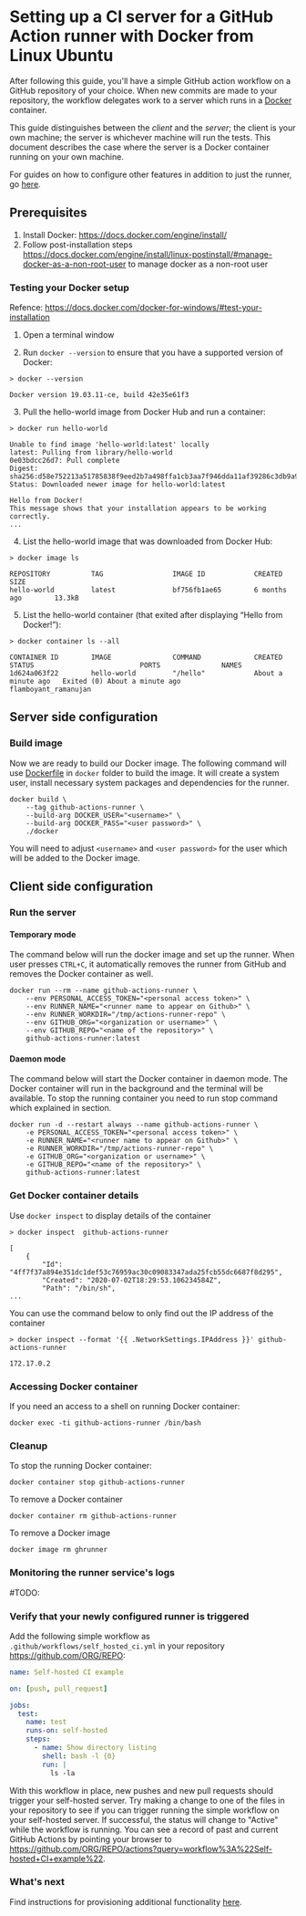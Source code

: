 # Setting up a CI server for a GitHub Action runner with Docker from Linux Ubuntu

After following this guide, you'll have a simple GitHub action workflow on a GitHub repository of your choice. When new commits are made to your repository, the workflow delegates work to a server which runs in a [Docker](https://www.docker.com/) container.

This guide distinguishes between the _client_ and the _server_; the client is your own machine; the server is whichever
machine will run the tests. This document describes the case where the server is a Docker container running on your own machine.

For guides on how to configure other features in addition to just the runner, go [here](/README.md).

## Prerequisites

1. Install Docker: https://docs.docker.com/engine/install/
2. Follow post-installation steps https://docs.docker.com/engine/install/linux-postinstall/#manage-docker-as-a-non-root-user to manage docker as a non-root user

### Testing your Docker setup

Refence: https://docs.docker.com/docker-for-windows/#test-your-installation

1. Open a terminal window

2. Run ``docker --version`` to ensure that you have a supported version of Docker:

```shell
> docker --version

Docker version 19.03.11-ce, build 42e35e61f3
```

3. Pull the hello-world image from Docker Hub and run a container:

```shell
> docker run hello-world

Unable to find image 'hello-world:latest' locally
latest: Pulling from library/hello-world
0e03bdcc26d7: Pull complete
Digest: sha256:d58e752213a51785838f9eed2b7a498ffa1cb3aa7f946dda11af39286c3db9a9
Status: Downloaded newer image for hello-world:latest

Hello from Docker!
This message shows that your installation appears to be working correctly.
...
```

4. List the hello-world image that was downloaded from Docker Hub:

```shell
> docker image ls

REPOSITORY          TAG                 IMAGE ID            CREATED             SIZE
hello-world         latest              bf756fb1ae65        6 months ago        13.3kB
```

5. List the hello-world container (that exited after displaying “Hello from Docker!”):

```shell
> docker container ls --all

CONTAINER ID        IMAGE               COMMAND             CREATED              STATUS                          PORTS               NAMES
1d624a063f22        hello-world         "/hello"            About a minute ago   Exited (0) About a minute ago                       flamboyant_ramanujan
```

## Server side configuration

### Build image

Now we are ready to build our Docker image. The following command will use [Dockerfile](docker/Dockerfile) in `docker` folder to build the image. It will create a system user, install necessary system packages and dependencies for the runner.

```shell
docker build \
    --tag github-actions-runner \
    --build-arg DOCKER_USER="<username>" \
    --build-arg DOCKER_PASS="<user password>" \
    ./docker
```

You will need to adjust `<username>` and `<user password>` for the user which will be added to the Docker image.

## Client side configuration


### Run the server

#### Temporary mode

The command below will run the docker image and set up the runner. When user presses `CTRL+C`, it automatically removes the runner from GitHub and removes the Docker container as well.

```shell
docker run --rm --name github-actions-runner \
    --env PERSONAL_ACCESS_TOKEN="<personal access token>" \
    --env RUNNER_NAME="<runner name to appear on Github>" \
    --env RUNNER_WORKDIR="/tmp/actions-runner-repo" \
    --env GITHUB_ORG="<organization or username>" \
    --env GITHUB_REPO="<name of the repository>" \
    github-actions-runner:latest
```

#### Daemon mode

The command below will start the Docker container in daemon mode. The Docker container will run in the background and the terminal will be available. To stop the running container you need to run stop command which explained in [](#cleanup) section.

```shell
docker run -d --restart always --name github-actions-runner \
    -e PERSONAL_ACCESS_TOKEN="<personal access token>" \
    -e RUNNER_NAME="<runner name to appear on Github>" \
    -e RUNNER_WORKDIR="/tmp/actions-runner-repo" \
    -e GITHUB_ORG="<organization or username>" \
    -e GITHUB_REPO="<name of the repository>" \
    github-actions-runner:latest
```

### Get Docker container details

Use `docker inspect` to display details of the container
```shell
> docker inspect  github-actions-runner

[
    {
        "Id": "4ff7f37a894e351dc1def53c76959ac30c09083347ada25fcb55dc6687f8d295",
        "Created": "2020-07-02T18:29:53.106234584Z",
        "Path": "/bin/sh",
...
```

You can use the command below to only find out the IP address of the container
```shell
> docker inspect --format '{{ .NetworkSettings.IPAddress }}' github-actions-runner

172.17.0.2
```

### Accessing Docker container

If you need an access to a shell on running Docker container:

```shell
docker exec -ti github-actions-runner /bin/bash
```

### Cleanup

To stop the running Docker container:

```shell
docker container stop github-actions-runner
```

To remove a Docker container

```shell
docker container rm github-actions-runner
```

To remove a Docker image

```shell
docker image rm ghrunner
```

### Monitoring the runner service's logs

#TODO:

### Verify that your newly configured runner is triggered

Add the following simple workflow as ``.github/workflows/self_hosted_ci.yml`` in your repository https://github.com/ORG/REPO:

```yaml
name: Self-hosted CI example

on: [push, pull_request]

jobs:
  test:
    name: test
    runs-on: self-hosted
    steps:
      - name: Show directory listing
        shell: bash -l {0}
        run: |
          ls -la
```

With this workflow in place, new pushes and new pull requests should trigger your self-hosted server.
Try making a change to one of the files in your repository to see if you can trigger running the simple workflow
on your self-hosted server. If successful, the status will change to "Active" while the workflow is running.
You can see a record of past and current GitHub Actions by pointing your browser to
https://github.com/ORG/REPO/actions?query=workflow%3A%22Self-hosted+CI+example%22.


### What's next

Find instructions for provisioning additional functionality [here](../README.md).
